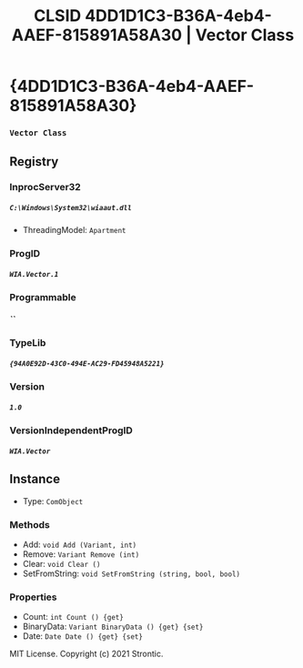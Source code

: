 ﻿---
title: "CLSID 4DD1D1C3-B36A-4eb4-AAEF-815891A58A30 | Vector Class"
excerpt: What is COM-Object CLSID 4DD1D1C3-B36A-4eb4-AAEF-815891A58A30?
---

# {4DD1D1C3-B36A-4eb4-AAEF-815891A58A30}

### `Vector Class`

## Registry


### InprocServer32

##### `C:\Windows\System32\wiaaut.dll`
* ThreadingModel: `Apartment`

### ProgID

##### `WIA.Vector.1`

### Programmable

##### ``

### TypeLib

##### `{94A0E92D-43C0-494E-AC29-FD45948A5221}`

### Version

##### `1.0`

### VersionIndependentProgID

##### `WIA.Vector`

## Instance

* Type: `ComObject`

### Methods

* Add: `void Add (Variant, int)`
* Remove: `Variant Remove (int)`
* Clear: `void Clear ()`
* SetFromString: `void SetFromString (string, bool, bool)`

### Properties

* Count: `int Count () {get} `
* BinaryData: `Variant BinaryData () {get} {set} `
* Date: `Date Date () {get} {set} `

MIT License. Copyright (c) 2021 Strontic.


